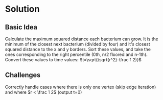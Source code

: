 # Solution

## Basic Idea

Calculate the maximum squared distance each bacterium can grow. It is the minimum of the closest next bacterium (divided by four) and it's closest squared distance to the x and y borders. Sort these values, and take the ones corresponding to the right percentile (0th, n/2 floored and n-1th). Convert these values to time values: $t=\sqrt{\sqrt{r^2}-\frac 1 2)}$

## Challenges

Correctly handle cases where there is only one vertex (skip edge iteration) and where $r < \frac 1 2$ (output t=0)